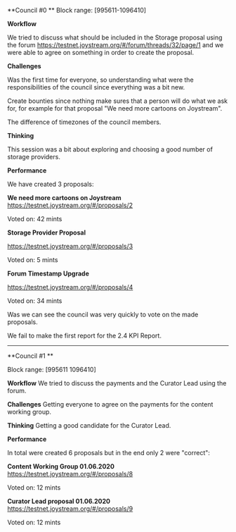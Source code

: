 **Council #0 **
Block range: \[995611-1096410\]

**Workflow**

We tried to discuss what should be included in the Storage proposal using the forum
https://testnet.joystream.org/#/forum/threads/32/page/1 and we were able to agree on something in order to create the proposal.

**Challenges** 

Was the first time for everyone, so understanding what were the responsibilities of the council since everything was a bit new.

Create bounties since nothing make sures that a person will do what we ask for, for example for that proposal "We need more cartoons on Joystream".

The difference of timezones of the council members.


**Thinking** 

This session was a bit about exploring and choosing a good number of storage providers.


**Performance**

We have created 3 proposals:

**We need more cartoons on Joystream**
https://testnet.joystream.org/#/proposals/2

Voted on: 42 mints


**Storage Provider Proposal**

https://testnet.joystream.org/#/proposals/3

Voted on: 5 mints


**Forum Timestamp Upgrade**

https://testnet.joystream.org/#/proposals/4

Voted on: 34 mints

Was we can see the council was very quickly to vote on the made proposals.

We fail to make the first report for the 2.4 KPI Report.

----------------------------------

**Council #1 **

Block range: \[995611 1096410\]

**Workflow**
We tried to discuss the payments and the Curator Lead using the forum.

**Challenges** 
Getting everyone to agree on the payments for the content working group.

**Thinking** 
Getting a good candidate for the Curator Lead.

**Performance**

In total were created 6 proposals but in the end only 2 were "correct":

**Content Working Group 01.06.2020**
https://testnet.joystream.org/#/proposals/8

Voted on: 12 mints

**Curator Lead proposal 01.06.2020**
https://testnet.joystream.org/#/proposals/9

Voted on: 12 mints
